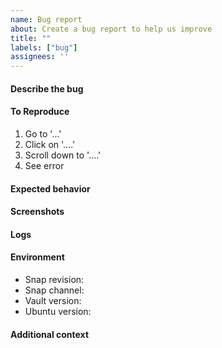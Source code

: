 ```yaml
---
name: Bug report
about: Create a bug report to help us improve
title: ""
labels: ["bug"]
assignees: ''
---
```


#### Describe the bug
<!-- A clear and concise description of what the bug is. -->

#### To Reproduce
<!-- Steps that can be taken to reproduce the behaviour -->

1. Go to '...'
2. Click on '....'
3. Scroll down to '....'
4. See error

#### Expected behavior
<!-- A clear and concise description of what you expected to happen. -->

#### Screenshots
<!-- If applicable, add screenshots to help explain your problem. -->

#### Logs
<!-- If applicable, add logs to help explain your problem. -->

#### Environment

- Snap revision: <!-- e.g. 2182 -->
- Snap channel: <!-- e.g. 1.16/stable -->
- Vault version: <!-- e.g. 1.16.1 -->
- Ubuntu version: <!-- e.g. 22.04 -->

#### Additional context

<!-- Add any other context about the problem here. -->
